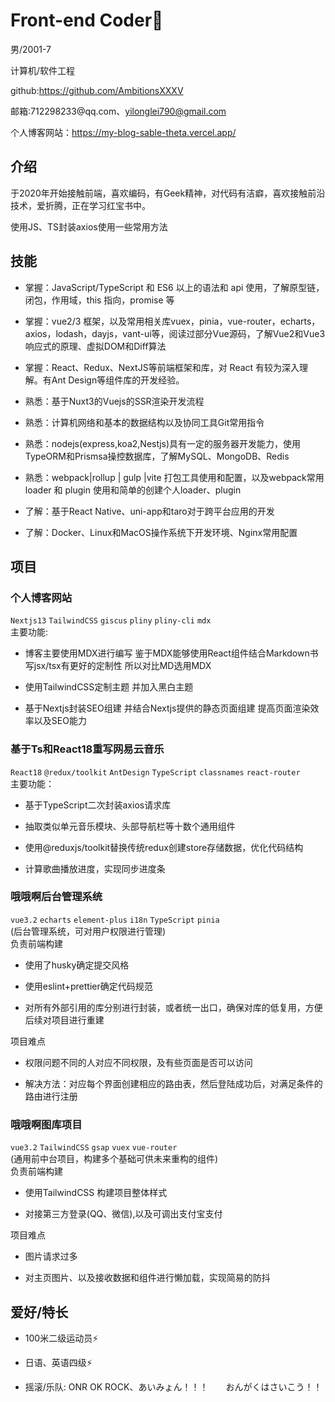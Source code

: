 # Front-end Coder👋

男/2001-7

计算机/软件工程

github:https://github.com/AmbitionsXXXV

邮箱:712298233\@qq.com、yilonglei790@gmail.com

个人博客网站：https://my-blog-sable-theta.vercel.app/

## 介绍

于2020年开始接触前端，喜欢编码，有Geek精神，对代码有洁癖，喜欢接触前沿技术，爱折腾，正在学习红宝书中。

使用JS、TS封装axios使用一些常用方法

## 技能

*   掌握：JavaScript/TypeScript 和 ES6 以上的语法和 api 使用，了解原型链，闭包，作用域，this 指向，promise 等

*   掌握：vue2/3 框架，以及常用相关库vuex，pinia，vue-router，echarts，axios，lodash，dayjs，vant-ui等，阅读过部分Vue源码，了解Vue2和Vue3响应式的原理、虚拟DOM和Diff算法

*   掌握：React、Redux、NextJS等前端框架和库，对 React 有较为深入理解。有Ant Design等组件库的开发经验。 

*   熟悉：基于Nuxt3的Vuejs的SSR渲染开发流程   

*   熟悉：计算机网络和基本的数据结构以及协同工具Git常用指令
   
*   熟悉：nodejs(express,koa2,Nestjs)具有一定的服务器开发能力，使用TypeORM和Prismsa操控数据库，了解MySQL、MongoDB、Redis

*   熟悉：webpack|rollup | gulp |vite 打包工具使用和配置，以及webpack常用 loader 和 plugin 使用和简单的创建个人loader、plugin

*   了解：基于React Native、uni-app和taro对于跨平台应用的开发

*   了解：Docker、Linux和MacOS操作系统下开发环境、Nginx常用配置

##  项目
### 个人博客网站
`Nextjs13` `TailwindCSS` `giscus` `pliny` `pliny-cli` `mdx`   
主要功能: 
* 博客主要使用MDX进行编写 鉴于MDX能够使用React组件结合Markdown书写jsx/tsx有更好的定制性 所以对比MD选用MDX

* 使用TailwindCSS定制主题 并加入黑白主题

* 基于Nextjs封装SEO组建 并结合Nextjs提供的静态页面组建 提高页面渲染效率以及SEO能力

### 基于Ts和React18重写网易云音乐
`React18` `@redux/toolkit` `AntDesign` `TypeScript` `classnames` `react-router`  
主要功能：
* 基于TypeScript二次封装axios请求库

* 抽取类似单元音乐模块、头部导航栏等十数个通用组件

* 使用@reduxjs/toolkit替换传统redux创建store存储数据，优化代码结构

* 计算歌曲播放进度，实现同步进度条

### 哦哦啊后台管理系统
`vue3.2` `echarts` `element-plus` `i18n` `TypeScript` `pinia`     
(后台管理系统，可对用户权限进行管理)  
负责前端构建
*  使用了husky确定提交风格

*  使用eslint+prettier确定代码规范

*  对所有外部引用的库分别进行封装，或者统一出口，确保对库的低复用，方便后续对项目进行重建  

项目难点
*  权限问题不同的人对应不同权限，及有些页面是否可以访问

*  解决方法：对应每个界面创建相应的路由表，然后登陆成功后，对满足条件的路由进行注册

###  哦哦啊图库项目
`vue3.2` `TailwindCSS` `gsap` `vuex`  `vue-router`  
(通用前中台项目，构建多个基础可供未来重构的组件)  
负责前端构建  
*  使用TailwindCSS 构建项目整体样式

*  对接第三方登录(QQ、微信),以及可调出支付宝支付
  
项目难点
*  图片请求过多

*  对主页图片、以及接收数据和组件进行懒加载，实现简易的防抖  

## 爱好/特长

*   100米二级运动员⚡

*   日语、英语四级⚡

*   摇滚/乐队: ONR OK ROCK、あいみょん！！！　　おんがくはさいこう！！

<!--
**AmbitionsXXXV/AmbitionsXXXV** is a ✨ _special_ ✨ repository because its `README.md` (this file) appears on your GitHub profile.

Here are some ideas to get you started:

- 🔭 I’m currently working on ...
- 🌱 I’m currently learning ...
- 👯 I’m looking to collaborate on ...
- 🤔 I’m looking for help with ...
- 💬 Ask me about ...
- 📫 How to reach me: ...
- 😄 Pronouns: ...
- ⚡ Fun fact: ...
-->
